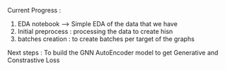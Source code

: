 Current Progress :
1. EDA notebook --> Simple EDA of the data that we have
2. Initial preprocess : processing the data to create hisn
3. batches creation : to create batches per target of the graphs

Next steps : To build the GNN AutoEncoder model to get Generative and Constrastive Loss
